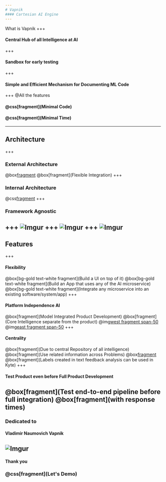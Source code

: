 ```yaml
---
# Vapnik
#### Cartesian AI Engine
---
```

What is Vapnik
+++
#### Central Hub of all Intelligence at AI
+++
#### Sandbox for early testing
+++
#### Simple and Efficient Mechanism for Documenting ML Code
+++
@All the features
#### @css[fragment](Minimal Code)
#### @css[fragment](Minimal Time)
---
## Architecture
+++
### External Architecture
@box[fragment](![Imgur](https://i.imgur.com/GzzDhjC.png))
@box[fragment](Flexible Integration)
+++
### Internal Architecture
@css[fragment](![Imgur](https://i.imgur.com/G19f8Ky.png))
+++
### Framework Agnostic
+++
![Imgur](https://i.imgur.com/kYXmBTD.png)
+++
![Imgur](https://i.imgur.com/JSoVXpr.png)
+++
![Imgur](https://i.imgur.com/7eJk4YI.png)
---
## Features
+++
#### Flexibility
@box[bg-gold text-white fragment](Build a UI on top of it)
@box[bg-gold text-white fragment](Build an App that uses any of the AI microservice)
@box[bg-gold text-white fragment](Integrate any microservice into an existing software/system/app)
+++
#### Platform Independence AI
@box[fragment](Model Integrated Product Development)
@box[fragment](Core Intelligence separate from the product)
@img[west fragment span-50](https://i.imgur.com/kYXmBTD.png)
@img[east fragment span-50](https://i.imgur.com/JSoVXpr.png)
+++
#### Centrality
@box[fragment](Due to central Repository of all intelligence)
@box[fragment](Use related information across Problems)
@box[fragment](Example:)
@box[fragment](Labels created in text feedback analysis can be used in Kyte)
+++
#### Test Product even before Full Product Development
@box[fragment](Test end-to-end pipeline before full integration)
@box[fragment](with response times)
---
### Dedicated to
#### Vladimir Naumovich Vapnik
![Imgur](https://i.imgur.com/59J5hT1.png)
---
#### Thank you
### @css[fragment](Let's Demo)
